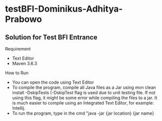 # testBFI-Dominikus-Adhitya-Prabowo

## Solution for Test BFI Entrance

Requirement
- Text Editor
- Maven 3.6.3


How to Run
- You can open the code using Text Editor
- To compile the program, compile all Java files as a Jar using mvn clean install -DskipTests
  (-DskipTest flag is used due to unit testing file. If not using this flag, it might be some error while compiling the files to a jar.
  It is much easier to compile using an Integrated Text Editor, for example: Intellij.
- To run the program, type in the cmd "java -jar {jar location} {jar name}
